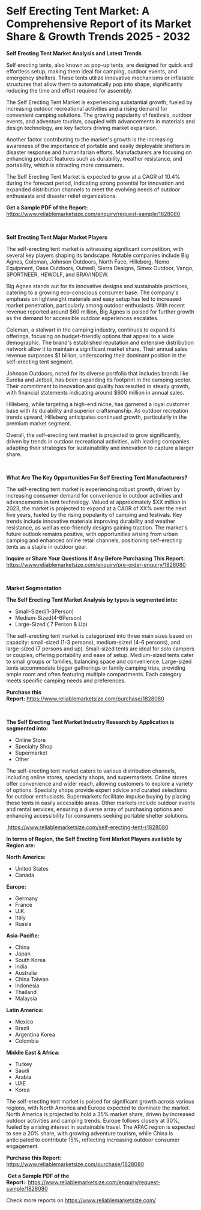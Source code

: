 <p><h1>Self Erecting Tent Market: A Comprehensive Report of its Market Share & Growth Trends 2025 - 2032</h1></p><p><strong>Self Erecting Tent Market Analysis and Latest Trends</strong></p>
<p><p>Self erecting tents, also known as pop-up tents, are designed for quick and effortless setup, making them ideal for camping, outdoor events, and emergency shelters. These tents utilize innovative mechanisms or inflatable structures that allow them to automatically pop into shape, significantly reducing the time and effort required for assembly. </p><p>The Self Erecting Tent Market is experiencing substantial growth, fueled by increasing outdoor recreational activities and a rising demand for convenient camping solutions. The growing popularity of festivals, outdoor events, and adventure tourism, coupled with advancements in materials and design technology, are key factors driving market expansion. </p><p>Another factor contributing to the market's growth is the increasing awareness of the importance of portable and easily deployable shelters in disaster response and humanitarian efforts. Manufacturers are focusing on enhancing product features such as durability, weather resistance, and portability, which is attracting more consumers. </p><p>The Self Erecting Tent Market is expected to grow at a CAGR of 10.4% during the forecast period, indicating strong potential for innovation and expanded distribution channels to meet the evolving needs of outdoor enthusiasts and disaster relief organizations.</p></p>
<p><strong>Get a Sample PDF of the Report:&nbsp;</strong> <a href="https://www.reliablemarketsize.com/enquiry/request-sample/1828080?utm_campaign=2034&utm_medium=2&utm_source=Github&utm_content=ia&utm_term=07022025&utm_id=self-erecting-tent">https://www.reliablemarketsize.com/enquiry/request-sample/1828080</a></p>
<p>&nbsp;</p>
<p><strong>Self Erecting Tent Major Market Players</strong></p>
<p><p>The self-erecting tent market is witnessing significant competition, with several key players shaping its landscape. Notable companies include Big Agnes, Coleman, Johnson Outdoors, North Face, Hilleberg, Nemo Equipment, Oase Outdoors, Outwell, Sierra Designs, Simex Outdoor, Vango, SPORTNEER, HEWOLF, and BRAVINDEW.</p><p>Big Agnes stands out for its innovative designs and sustainable practices, catering to a growing eco-conscious consumer base. The company's emphasis on lightweight materials and easy setup has led to increased market penetration, particularly among outdoor enthusiasts. With recent revenue reported around $60 million, Big Agnes is poised for further growth as the demand for accessible outdoor experiences escalates.</p><p>Coleman, a stalwart in the camping industry, continues to expand its offerings, focusing on budget-friendly options that appeal to a wide demographic. The brand's established reputation and extensive distribution network allow it to maintain a significant market share. Their annual sales revenue surpasses $1 billion, underscoring their dominant position in the self-erecting tent segment.</p><p>Johnson Outdoors, noted for its diverse portfolio that includes brands like Eureka and Jetboil, has been expanding its footprint in the camping sector. Their commitment to innovation and quality has resulted in steady growth, with financial statements indicating around $600 million in annual sales.</p><p>Hilleberg, while targeting a high-end niche, has garnered a loyal customer base with its durability and superior craftsmanship. As outdoor recreation trends upward, Hilleberg anticipates continued growth, particularly in the premium market segment.</p><p>Overall, the self-erecting tent market is projected to grow significantly, driven by trends in outdoor recreational activities, with leading companies adapting their strategies for sustainability and innovation to capture a larger share.</p></p>
<p>&nbsp;</p>
<p><strong>What Are The Key Opportunities For Self Erecting Tent Manufacturers?</strong></p>
<p><p>The self-erecting tent market is experiencing robust growth, driven by increasing consumer demand for convenience in outdoor activities and advancements in tent technology. Valued at approximately $XX million in 2023, the market is projected to expand at a CAGR of XX% over the next five years, fueled by the rising popularity of camping and festivals. Key trends include innovative materials improving durability and weather resistance, as well as eco-friendly designs gaining traction. The market's future outlook remains positive, with opportunities arising from urban camping and enhanced online retail channels, positioning self-erecting tents as a staple in outdoor gear.</p></p>
<p><strong>Inquire or Share Your Questions If Any Before Purchasing This Report:</strong> <a href="https://www.reliablemarketsize.com/enquiry/pre-order-enquiry/1828080?utm_campaign=2034&utm_medium=2&utm_source=Github&utm_content=ia&utm_term=07022025&utm_id=self-erecting-tent">https://www.reliablemarketsize.com/enquiry/pre-order-enquiry/1828080</a></p>
<p>&nbsp;</p>
<p><strong>Market Segmentation</strong></p>
<p><strong>The Self Erecting Tent Market Analysis by types is segmented into:</strong></p>
<p><ul><li>Small-Sized(1-3Person)</li><li>Medium-Sized(4-6Person)</li><li>Large-Sized ( 7 Person & Up)</li></ul></p>
<p><p>The self-erecting tent market is categorized into three main sizes based on capacity: small-sized (1-3 persons), medium-sized (4-6 persons), and large-sized (7 persons and up). Small-sized tents are ideal for solo campers or couples, offering portability and ease of setup. Medium-sized tents cater to small groups or families, balancing space and convenience. Large-sized tents accommodate bigger gatherings or family camping trips, providing ample room and often featuring multiple compartments. Each category meets specific camping needs and preferences.</p></p>
<p><strong>Purchase this Report:&nbsp;</strong><a href="https://www.reliablemarketsize.com/purchase/1828080?utm_campaign=2034&utm_medium=2&utm_source=Github&utm_content=ia&utm_term=07022025&utm_id=self-erecting-tent">https://www.reliablemarketsize.com/purchase/1828080</a></p>
<p>&nbsp;</p>
<p><strong>The Self Erecting Tent Market Industry Research by Application is segmented into:</strong></p>
<p><ul><li>Online Store</li><li>Specialty Shop</li><li>Supermarket</li><li>Other</li></ul></p>
<p><p>The self-erecting tent market caters to various distribution channels, including online stores, specialty shops, and supermarkets. Online stores offer convenience and wider reach, allowing customers to explore a variety of options. Specialty shops provide expert advice and curated selections for outdoor enthusiasts. Supermarkets facilitate impulse buying by placing these tents in easily accessible areas. Other markets include outdoor events and rental services, ensuring a diverse array of purchasing options and enhancing accessibility for consumers seeking portable shelter solutions.</p></p>
<p><a href="https://www.reliablemarketsize.com/self-erecting-tent-r1828080?utm_campaign=2034&utm_medium=2&utm_source=Github&utm_content=ia&utm_term=07022025&utm_id=self-erecting-tent">&nbsp;https://www.reliablemarketsize.com/self-erecting-tent-r1828080</a></p>
<p><strong>In terms of Region, the Self Erecting Tent Market Players available by Region are:</strong></p>
<p>
    <p> <strong> North America: </strong>
        <ul>
            <li>United States</li>
            <li>Canada</li>
        </ul>
        </p> 
    <p> <strong> Europe: </strong>
        <ul>
            <li>Germany</li>
            <li>France</li>
            <li>U.K.</li>
            <li>Italy</li>
            <li>Russia</li>
        </ul>
        </p> 
    <p> <strong> Asia-Pacific: </strong>
        <ul>
            <li>China</li>
            <li>Japan</li>
            <li>South Korea</li>
            <li>India</li>
            <li>Australia</li>
            <li>China Taiwan</li>
            <li>Indonesia</li>
            <li>Thailand</li>
            <li>Malaysia</li>
        </ul>
        </p> 
    <p> <strong> Latin America: </strong>
        <ul>
            <li>Mexico</li>
            <li>Brazil</li>
            <li>Argentina Korea</li>
            <li>Colombia</li>
        </ul>
        </p> 
    <p> <strong> Middle East & Africa: </strong>
        <ul>
            <li>Turkey</li>
            <li>Saudi</li>
            <li>Arabia</li>
            <li>UAE</li>
            <li>Korea</li>
        </ul>
    </p>
    </p>
<p><p>The self-erecting tent market is poised for significant growth across various regions, with North America and Europe expected to dominate the market. North America is projected to hold a 35% market share, driven by increased outdoor activities and camping trends. Europe follows closely at 30%, fueled by a rising interest in sustainable travel. The APAC region is expected to see a 20% share, with growing adventure tourism, while China is anticipated to contribute 15%, reflecting increasing outdoor consumer engagement.</p></p>
<p><strong>Purchase this Report: </strong><a href="https://www.reliablemarketsize.com/purchase/1828080?utm_campaign=2034&utm_medium=2&utm_source=Github&utm_content=ia&utm_term=07022025&utm_id=self-erecting-tent">https://www.reliablemarketsize.com/purchase/1828080</a></p>
<p>&nbsp;<strong>Get a Sample PDF of the Report:&nbsp;&nbsp;</strong><a href="https://www.reliablemarketsize.com/enquiry/request-sample/1828080?utm_campaign=2034&utm_medium=2&utm_source=Github&utm_content=ia&utm_term=07022025&utm_id=self-erecting-tent">https://www.reliablemarketsize.com/enquiry/request-sample/1828080</a></p>
<p><strong></strong></p>
<p>Check more reports on <a href="https://www.reliablemarketsize.com/?utm_campaign=2034&utm_medium=2&utm_source=Github&utm_content=ia&utm_term=07022025&utm_id=self-erecting-tent">https://www.reliablemarketsize.com/</a></p>